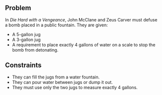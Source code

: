 ## Problem

In *Die Hard with a Vengeance*, John McClane and Zeus Carver must defuse a bomb placed in a public fountain. They are given:

* A 5-gallon jug
* A 3-gallon jug
* A requirement to place exactly 4 gallons of water on a scale to stop the bomb from detonating.

## Constraints

* They can fill the jugs from a water fountain.
* They can pour water between jugs or dump it out.
* They must use only the two jugs to measure exactly 4 gallons.